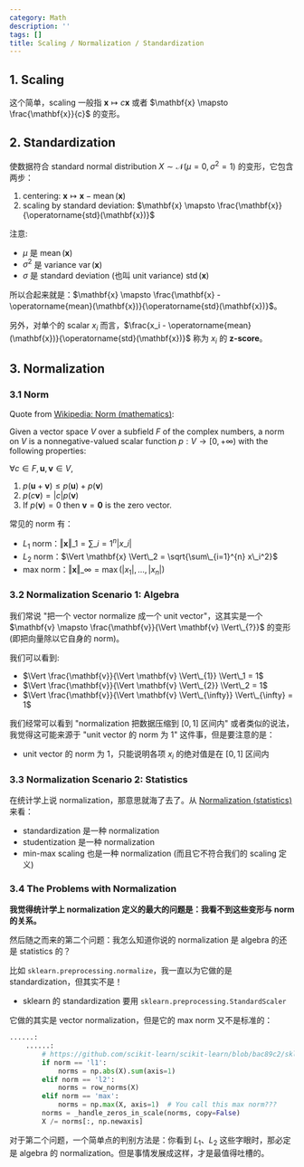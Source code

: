 ```yaml
---
category: Math
description: ''
tags: []
title: Scaling / Normalization / Standardization
---
```



## 1. Scaling

这个简单，scaling 一般指 $\mathbf{x} \mapsto c \mathbf{x}$ 或者 $\mathbf{x} \mapsto \frac{\mathbf{x}}{c}$ 的变形。

## 2. Standardization

使数据符合 standard normal distribution $X \sim \mathcal{N} (\mu=0, \sigma^{2}=1)$ 的变形，它包含两步：

1. centering: $\mathbf{x} \mapsto \mathbf{x} - \operatorname{mean}(\mathbf{x})$
2. scaling by standard deviation: $\mathbf{x} \mapsto \frac{\mathbf{x}}{\operatorname{std}(\mathbf{x})}$

注意:

- $\mu$ 是 $\operatorname{mean}(\mathbf{x})$
- $\sigma^{2}$ 是 variance $\operatorname{var}(\mathbf{x})$
- $\sigma$ 是 standard deviation (也叫 unit variance) $\operatorname{std}(\mathbf{x})$

所以合起来就是：$\mathbf{x} \mapsto \frac{\mathbf{x} - \operatorname{mean}(\mathbf{x})}{\operatorname{std}(\mathbf{x})}$。

另外，对单个的 scalar $x_i$ 而言，$\frac{x_i - \operatorname{mean}(\mathbf{x})}{\operatorname{std}(\mathbf{x})}$ 称为 $x_i$ 的 **z-score**。

## 3. Normalization

### 3.1 Norm

Quote from [Wikipedia: Norm (mathematics)](https://en.wikipedia.org/wiki/Norm_(mathematics)#Definition):

Given a vector space $V$ over a subfield $F$ of the complex numbers, a norm on $V$ is a nonnegative-valued scalar function $p: V \to [0,+\infty)$ with the following properties:

$\forall c \in F, \mathbf{u}, \mathbf{v} \in V$,

1. $p(\mathbf{u} + \mathbf{v}) ≤ p(\mathbf{u}) + p(\mathbf{v})$
1. $p(c \mathbf{v}) = \vert c \vert p(\mathbf{v})$
1. If $p(\mathbf{v}) = 0$ then $\mathbf{v} = \mathbf{0}$ is the zero vector.

常见的 norm 有：

- $L_1$ norm：$\Vert \mathbf{x} \Vert\_1 = \sum\_{i=1}^{n} \vert x\_i \vert$
- $L_2$ norm：$\Vert \mathbf{x} \Vert\_2 = \sqrt{\sum\_{i=1}^{n} x\_i^2}$
- max norm：$\Vert \mathbf{x} \Vert\_{\infty} = \max(\vert x_1 \vert, \dots, \vert x_n \vert)$

### 3.2 Normalization Scenario 1: Algebra

我们常说 "把一个 vector normalize 成一个 unit vector"，这其实是一个 $\mathbf{v} \mapsto \frac{\mathbf{v}}{\Vert \mathbf{v} \Vert\_{?}}$ 的变形 (即把向量除以它自身的 norm)。

我们可以看到:

- $\Vert \frac{\mathbf{v}}{\Vert \mathbf{v} \Vert\_{1}} \Vert\_1 = 1$
- $\Vert \frac{\mathbf{v}}{\Vert \mathbf{v} \Vert\_{2}} \Vert\_2 = 1$
- $\Vert \frac{\mathbf{v}}{\Vert \mathbf{v} \Vert\_{\infty}} \Vert\_{\infty} = 1$

我们经常可以看到 "normalization 把数据压缩到 $[0, 1]$ 区间内" 或者类似的说法，我觉得这可能来源于 "unit vector 的 norm 为 1" 这件事，但是要注意的是：

- unit vector 的 norm 为 1，只能说明各项 $x_i$ 的绝对值是在 $[0, 1]$ 区间内

### 3.3 Normalization Scenario 2: Statistics

在统计学上说 normalization，那意思就海了去了。从 [Normalization (statistics)](https://en.wikipedia.org/wiki/Normalization_(statistics)) 来看：

- standardization 是一种 normalization
- studentization 是一种 normalization
- min-max scaling 也是一种 normalization (而且它不符合我们的 scaling 定义)

### 3.4 The Problems with Normalization 

**我觉得统计学上 normalization 定义的最大的问题是：我看不到这些变形与 norm 的关系。**

然后随之而来的第二个问题：我怎么知道你说的 normalization 是 algebra 的还是 statistics 的？

比如 `sklearn.preprocessing.normalize`，我一直以为它做的是 standardization，但其实不是！

- sklearn 的 standardization 要用 `sklearn.preprocessing.StandardScaler`

它做的其实是 vector normalization，但是它的 max norm 又不是标准的：

```python
......:
    ......:
        # https://github.com/scikit-learn/scikit-learn/blob/bac89c2/sklearn/preprocessing/data.py#L1564
        if norm == 'l1':
            norms = np.abs(X).sum(axis=1)
        elif norm == 'l2':
            norms = row_norms(X)
        elif norm == 'max':
            norms = np.max(X, axis=1)  # You call this max norm???
        norms = _handle_zeros_in_scale(norms, copy=False)
        X /= norms[:, np.newaxis]
```

对于第二个问题，一个简单点的判别方法是：你看到 $L_1$、$L_2$ 这些字眼时，那必定是 algebra 的 normalization。但是事情发展成这样，才是最值得吐槽的。